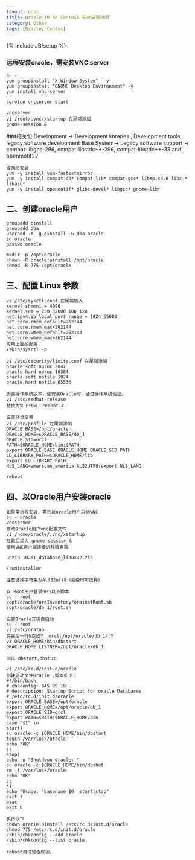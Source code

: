 ```yaml
---
layout: post
title: Oracle 10 on Centos6 安装简要说明
category: Other
tags: [Oracle, Centos]
---
```

{% include JB/setup %}

### 远程安装oracle，需安装VNC server
	su -
	yum groupinstall "X Window System"  –y
	yum groupinstall "GNOME Desktop Environment" -y
	yum install vnc-server
	
	service vncserver start

    vncserver 
    vi /root/.vnc/xstartup 在尾端添加
    gnome-session &

###相关包
	Development ->  Development libraries , Development tools, legacy software development
	Base System-> Legacy software support -> compat-libgcc-296, compat-libstdc++-296, 
	compat-libstdc++-33 and openmotif22

	或网络安装
	yum -y install yum-fastestmirror 
	yum -y install compat-db* compat-lib* compat-gcc* libXp.so.6 libc-* libaio* 
	yum -y install openmotif* glibc-devel* libgcc* gnome-lib* 
	
## 二、创建oracle用户
	groupadd oinstall
	groupadd dba
	useradd -m -g oinstall -G dba oracle
	id oracle
	passwd oracle  

	mkdir -p /opt/oracle
	chown -R oracle:oinstall /opt/oracle
	chmod -R 775 /opt/oracle

## 三、配置 Linux 参数
	vi /etc/sysctl.conf 在尾端加入
	kernel.shmmni = 4096 
	kernel.sem = 250 32000 100 128 
	net.ipv4.ip_local_port_range = 1024 65000 
	net.core.rmem_default=262144
	net.core.rmem_max=262144
	net.core.wmem_default=262144 
	net.core.wmem_max=262144
	应用上面的配置.
	/sbin/sysctl -p 

	vi /etc/security/limits.conf 在尾端添加
	oracle soft nproc 2047
	oracle hard nproc 16384
	oracle soft nofile 1024
	oracle hard nofile 65536

	伪装操作系统版本，使安装Oracle时，通过操作系统验证。
	vi /etc/redhat-release
	替换为如下代码：redhat-4

	设置环境变量
	vi /etc/profile 在尾端添加
	ORACLE_BASE=/opt/oracle
	ORACLE_HOME=$ORACLE_BASE/db_1
	ORACLE_SID=orcl
	PATH=$ORACLE_HOME/bin:$PATH
	export ORACLE_BASE ORACLE_HOME ORACLE_SID PATH
	LD_LIBRARY_PATH=$ORACLE_HOME/lib
	export LD_LIBRARY_PATH
	NLS_LANG=american_america.AL32UTF8;export NLS_LANG

	reboot

## 四、以Oracle用户安装oracle

    如果需远程安装，需先以oracle用户启动VNC 	
	su - oracle
	vncserver
	修改Oracle用户vnc配置文件 
	vi /home/oracle/.vnc/xstartup  
	在最后加入 gnome-session &
	使用VNC客户端连接远程服务器
	
	unzip 10201_database_linux32.zip 

	/runinstaller

	注意选择字符集为Alf32uft8（高级时可选择）

	以 Root用户登录执行以下脚本
	su - root
	/opt/oracle/oraInventory/orainstRoot.sh
	/opt/oracle/db_1/root.sh

	设置Oracle开机自启动
	su - root
	vi /etc/oratab
	将最后一行N变成Y  orcl:/opt/oracle/db_1/:Y
	vi ORACLE_HOME/bin/dbstart
	ORACLE_HOME_LISTNER=/opt/oracle/db_1

	测试 dbstart,dbshut

	vi /etc/rc.d/init.d/oracle
	创建启动文件Oracle ,脚本如下：
	#!/bin/bash
	# chkconfig: 345 99 10
	# description: Startup Script for oracle Databases
	# /etc/rc.d/init.d/oracle
	export ORACLE_BASE=/opt/oracle
	export ORACLE_HOME=/opt/oracle/db_1
	export ORACLE_SID=orcl
	export PATH=$PATH:$ORACLE_HOME/bin
	case "$1" in
	start)
	su oracle -c $ORACLE_HOME/bin/dbstart
	touch /var/lock/oracle
	echo "OK"
	;;
	stop)
	echo -n "Shutdown oracle: "
	su oracle -c $ORACLE_HOME/bin/dbshut
	rm -f /var/lock/oracle
	echo "OK"
	;;
	*)
	echo "Usage: 'basename $0' start|stop"
	exit 1
	esac
	exit 0

	执行以下
	chown oracle.oinstall /etc/rc.d/init.d/oracle
	chmod 775 /etc/rc.d/init.d/oracle
	/sbin/chkconfig --add oracle
	/sbin/chkconfig --list oracle

	reboot测试是否成功。



